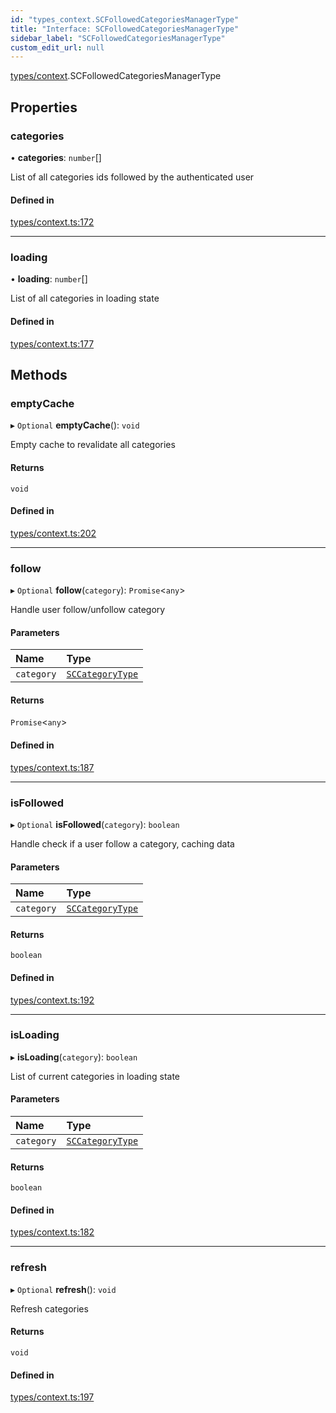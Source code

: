 ```yaml
---
id: "types_context.SCFollowedCategoriesManagerType"
title: "Interface: SCFollowedCategoriesManagerType"
sidebar_label: "SCFollowedCategoriesManagerType"
custom_edit_url: null
---
```


[types/context](../modules/types_context.md).SCFollowedCategoriesManagerType

## Properties

### categories

• **categories**: `number`[]

List of all categories ids followed by the authenticated user

#### Defined in

[types/context.ts:172](https://github.com/selfcommunity/community-ui/blob/e8a635a/packages/sc-core/src/types/context.ts#L172)

___

### loading

• **loading**: `number`[]

List of all categories in loading state

#### Defined in

[types/context.ts:177](https://github.com/selfcommunity/community-ui/blob/e8a635a/packages/sc-core/src/types/context.ts#L177)

## Methods

### emptyCache

▸ `Optional` **emptyCache**(): `void`

Empty cache to revalidate all categories

#### Returns

`void`

#### Defined in

[types/context.ts:202](https://github.com/selfcommunity/community-ui/blob/e8a635a/packages/sc-core/src/types/context.ts#L202)

___

### follow

▸ `Optional` **follow**(`category`): `Promise`<`any`\>

Handle user follow/unfollow category

#### Parameters

| Name | Type |
| :------ | :------ |
| `category` | [`SCCategoryType`](types_category.SCCategoryType.md) |

#### Returns

`Promise`<`any`\>

#### Defined in

[types/context.ts:187](https://github.com/selfcommunity/community-ui/blob/e8a635a/packages/sc-core/src/types/context.ts#L187)

___

### isFollowed

▸ `Optional` **isFollowed**(`category`): `boolean`

Handle check if a user follow a category, caching data

#### Parameters

| Name | Type |
| :------ | :------ |
| `category` | [`SCCategoryType`](types_category.SCCategoryType.md) |

#### Returns

`boolean`

#### Defined in

[types/context.ts:192](https://github.com/selfcommunity/community-ui/blob/e8a635a/packages/sc-core/src/types/context.ts#L192)

___

### isLoading

▸ **isLoading**(`category`): `boolean`

List of current categories in loading state

#### Parameters

| Name | Type |
| :------ | :------ |
| `category` | [`SCCategoryType`](types_category.SCCategoryType.md) |

#### Returns

`boolean`

#### Defined in

[types/context.ts:182](https://github.com/selfcommunity/community-ui/blob/e8a635a/packages/sc-core/src/types/context.ts#L182)

___

### refresh

▸ `Optional` **refresh**(): `void`

Refresh categories

#### Returns

`void`

#### Defined in

[types/context.ts:197](https://github.com/selfcommunity/community-ui/blob/e8a635a/packages/sc-core/src/types/context.ts#L197)
